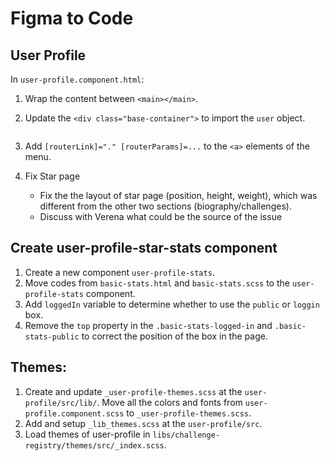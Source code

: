 # Figma to Code

## User Profile

In `user-profile.component.html`:

1. Wrap the content between `<main></main>`.
2. Update the `<div class="base-container">` to import the `user` object.
    ```typescript

    ```
3. Add `[routerLink]="." [routerParams]=...` to the `<a>` elements of the menu.

4. Fix Star page

    - Fix the the layout of star page (position, height, weight), which was different from the other two sections (biography/challenges).
    - Discuss with Verena what could be the source of the issue

## Create user-profile-star-stats component

 1. Create a new component `user-profile-stats`. 
 2. Move codes from `basic-stats.html` and `basic-stats.scss` to the `user-profile-stats` component.
 3. Add `loggedIn` variable to determine whether to use the `public` or `loggin` box.
 4. Remove the `top` property in the `.basic-stats-logged-in` and `.basic-stats-public` to correct the position of the box in the page.

 ## Themes:

 1. Create and update `_user-profile-themes.scss` at the `user-profile/src/lib/`. Move all the colors and fonts from `user-profile.component.scss` to `_user-profile-themes.scss`. 
 2. Add and setup `_lib_themes.scss` at the `user-profile/src`.
 3. Load themes of user-profile in `libs/challenge-registry/themes/src/_index.scss`.
